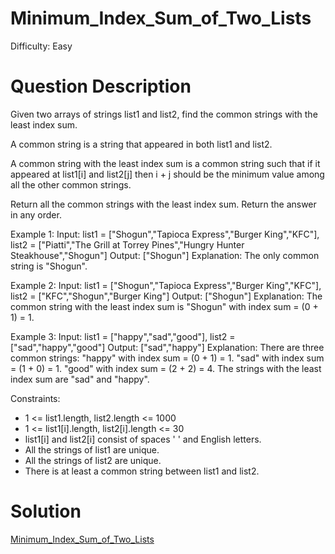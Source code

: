 
# Minimum_Index_Sum_of_Two_Lists

Difficulty: Easy

# Question Description

Given two arrays of strings list1 and list2, find the common strings with the least index sum.

A common string is a string that appeared in both list1 and list2.

A common string with the least index sum is a common string such that if it appeared at list1[i] and list2[j] then i + j should be the minimum value among all the other common strings.

Return all the common strings with the least index sum. Return the answer in any order.

Example 1:
Input: list1 = ["Shogun","Tapioca Express","Burger King","KFC"], list2 = ["Piatti","The Grill at Torrey Pines","Hungry Hunter Steakhouse","Shogun"]
Output: ["Shogun"]
Explanation: The only common string is "Shogun".

Example 2:
Input: list1 = ["Shogun","Tapioca Express","Burger King","KFC"], list2 = ["KFC","Shogun","Burger King"]
Output: ["Shogun"]
Explanation: The common string with the least index sum is "Shogun" with index sum = (0 + 1) = 1.

Example 3:
Input: list1 = ["happy","sad","good"], list2 = ["sad","happy","good"]
Output: ["sad","happy"]
Explanation: There are three common strings:
"happy" with index sum = (0 + 1) = 1.
"sad" with index sum = (1 + 0) = 1.
"good" with index sum = (2 + 2) = 4.
The strings with the least index sum are "sad" and "happy".

Constraints:

- 1 <= list1.length, list2.length <= 1000
- 1 <= list1[i].length, list2[i].length <= 30
- list1[i] and list2[i] consist of spaces ' ' and English letters.
- All the strings of list1 are unique.
- All the strings of list2 are unique.
- There is at least a common string between list1 and list2.

# Solution

[Minimum_Index_Sum_of_Two_Lists]([599]Minimum_Index_Sum_of_Two_Lists.py)

    